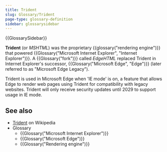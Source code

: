 ```yaml
---
title: Trident
slug: Glossary/Trident
page-type: glossary-definition
sidebar: glossarysidebar
---
```


{{GlossarySidebar}}

**Trident** (or _MSHTML_) was the proprietary {{glossary("rendering engine")}} that powered {{Glossary("Microsoft Internet Explorer", "Internet Explorer")}}. A {{Glossary("fork")}} called _EdgeHTML_ replaced Trident in Internet Explorer's successor, {{Glossary("Microsoft Edge", "Edge")}} (later referred to as "Microsoft Edge Legacy").

Trident is used in Microsoft Edge when 'IE mode' is on, a feature that allows Edge to render web pages using Trident for compatibility with legacy websites. Trident will only receive security updates until 2029 to support usage in IE mode.

## See also

- [Trident](<https://en.wikipedia.org/wiki/Trident_(software)>) on Wikipedia
- Glossary
  - {{Glossary("Microsoft Internet Explorer")}}
  - {{Glossary("Microsoft Edge")}}
  - {{Glossary("Rendering engine")}}

